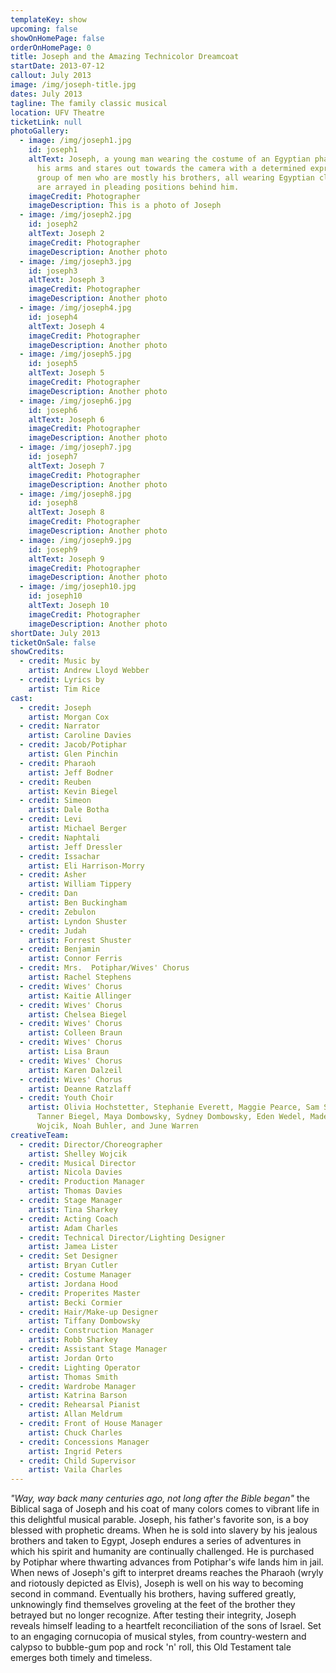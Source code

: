 ```yaml
---
templateKey: show
upcoming: false
showOnHomePage: false
orderOnHomePage: 0
title: Joseph and the Amazing Technicolor Dreamcoat
startDate: 2013-07-12
callout: July 2013
image: /img/joseph-title.jpg
dates: July 2013
tagline: The family classic musical
location: UFV Theatre
ticketLink: null
photoGallery:
  - image: /img/joseph1.jpg
    id: joseph1
    altText: Joseph, a young man wearing the costume of an Egyptian pharoah, crosses
      his arms and stares out towards the camera with a determined expression. A
      group of men who are mostly his brothers, all wearing Egyptian clothing,
      are arrayed in pleading positions behind him.
    imageCredit: Photographer
    imageDescription: This is a photo of Joseph
  - image: /img/joseph2.jpg
    id: joseph2
    altText: Joseph 2
    imageCredit: Photographer
    imageDescription: Another photo
  - image: /img/joseph3.jpg
    id: joseph3
    altText: Joseph 3
    imageCredit: Photographer
    imageDescription: Another photo
  - image: /img/joseph4.jpg
    id: joseph4
    altText: Joseph 4
    imageCredit: Photographer
    imageDescription: Another photo
  - image: /img/joseph5.jpg
    id: joseph5
    altText: Joseph 5
    imageCredit: Photographer
    imageDescription: Another photo
  - image: /img/joseph6.jpg
    id: joseph6
    altText: Joseph 6
    imageCredit: Photographer
    imageDescription: Another photo
  - image: /img/joseph7.jpg
    id: joseph7
    altText: Joseph 7
    imageCredit: Photographer
    imageDescription: Another photo
  - image: /img/joseph8.jpg
    id: joseph8
    altText: Joseph 8
    imageCredit: Photographer
    imageDescription: Another photo
  - image: /img/joseph9.jpg
    id: joseph9
    altText: Joseph 9
    imageCredit: Photographer
    imageDescription: Another photo
  - image: /img/joseph10.jpg
    id: joseph10
    altText: Joseph 10
    imageCredit: Photographer
    imageDescription: Another photo
shortDate: July 2013
ticketOnSale: false
showCredits:
  - credit: Music by
    artist: Andrew Lloyd Webber
  - credit: Lyrics by
    artist: Tim Rice
cast:
  - credit: Joseph
    artist: Morgan Cox
  - credit: Narrator
    artist: Caroline Davies
  - credit: Jacob/Potiphar
    artist: Glen Pinchin
  - credit: Pharaoh
    artist: Jeff Bodner
  - credit: Reuben
    artist: Kevin Biegel
  - credit: Simeon
    artist: Dale Botha
  - credit: Levi
    artist: Michael Berger
  - credit: Naphtali
    artist: Jeff Dressler
  - credit: Issachar
    artist: Eli Harrison-Morry
  - credit: Asher
    artist: William Tippery
  - credit: Dan
    artist: Ben Buckingham
  - credit: Zebulon
    artist: Lyndon Shuster
  - credit: Judah
    artist: Forrest Shuster
  - credit: Benjamin
    artist: Connor Ferris
  - credit: Mrs.  Potiphar/Wives' Chorus
    artist: Rachel Stephens
  - credit: Wives' Chorus
    artist: Kaitie Allinger
  - credit: Wives' Chorus
    artist: Chelsea Biegel
  - credit: Wives' Chorus
    artist: Colleen Braun
  - credit: Wives' Chorus
    artist: Lisa Braun
  - credit: Wives' Chorus
    artist: Karen Dalzeil
  - credit: Wives' Chorus
    artist: Deanne Ratzlaff
  - credit: Youth Choir
    artist: Olivia Hochstetter, Stephanie Everett, Maggie Pearce, Sam Szijjarto,
      Tanner Biegel, Maya Dombowsky, Sydney Dombowsky, Eden Wedel, Madeline
      Wojcik, Noah Buhler, and June Warren
creativeTeam:
  - credit: Director/Choreographer
    artist: Shelley Wojcik
  - credit: Musical Director
    artist: Nicola Davies
  - credit: Production Manager
    artist: Thomas Davies
  - credit: Stage Manager
    artist: Tina Sharkey
  - credit: Acting Coach
    artist: Adam Charles
  - credit: Technical Director/Lighting Designer
    artist: Jamea Lister
  - credit: Set Designer
    artist: Bryan Cutler
  - credit: Costume Manager
    artist: Jordana Hood
  - credit: Properites Master
    artist: Becki Cormier
  - credit: Hair/Make-up Designer
    artist: Tiffany Dombowsky
  - credit: Construction Manager
    artist: Robb Sharkey
  - credit: Assistant Stage Manager
    artist: Jordan Orto
  - credit: Lighting Operator
    artist: Thomas Smith
  - credit: Wardrobe Manager
    artist: Katrina Barson
  - credit: Rehearsal Pianist
    artist: Allan Meldrum
  - credit: Front of House Manager
    artist: Chuck Charles
  - credit: Concessions Manager
    artist: Ingrid Peters
  - credit: Child Supervisor
    artist: Vaila Charles
---
```


_"Way, way back many centuries ago, not long after the Bible began"_ the Biblical saga of Joseph and his coat of many colors comes to vibrant life in this delightful musical parable. Joseph, his father's favorite son, is a boy blessed with prophetic dreams. When he is sold into slavery by his jealous brothers and taken to Egypt, Joseph endures a series of adventures in which his spirit and humanity are continually challenged. He is purchased by Potiphar where thwarting advances from Potiphar's wife lands him in jail. When news of Joseph's gift to interpret dreams reaches the Pharaoh (wryly and riotously depicted as Elvis), Joseph is well on his way to becoming second in command. Eventually his brothers, having suffered greatly, unknowingly find themselves groveling at the feet of the brother they betrayed but no longer recognize. After testing their integrity, Joseph reveals himself leading to a heartfelt reconciliation of the sons of Israel. Set to an engaging cornucopia of musical styles, from country-western and calypso to bubble-gum pop and rock 'n' roll, this Old Testament tale emerges both timely and timeless.
